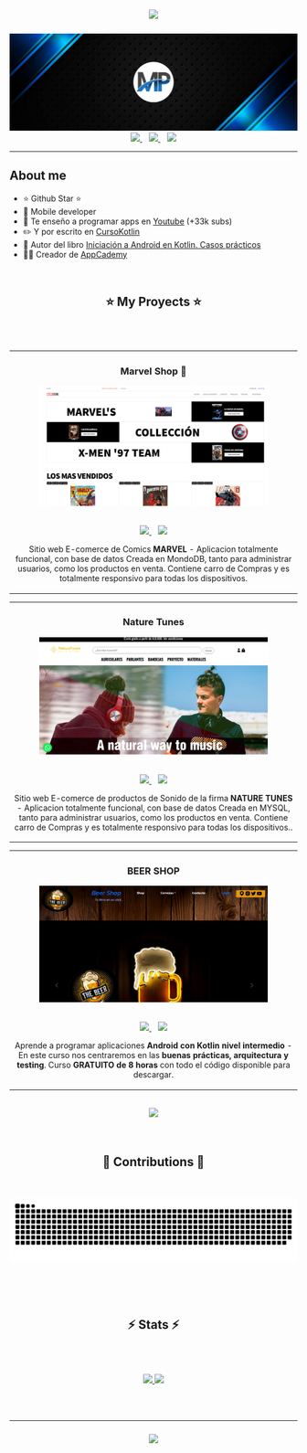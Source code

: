 <!-- <div align="center">
<h1 align="center">Hola, soy <a href="https://aristi.dev">Max Developer</a> 👋</h1>
</div> -->
<h1 align="center">
    <img src="https://readme-typing-svg.herokuapp.com/?font=Roboto&size=35&weight=700&center=true&vCenter=true&width=500&height=50&duration=4000&lines=Hi+There!+👋;+I'm+MaX+Developer;" />
</h1>

<img src="./img/banner-mp.png">

<!-- [![YouTube Channel Subscribers](https://img.shields.io/youtube/channel/subscribers/UCIjEgHA1vatSR2K4rfcdNRg?style=social)](https://youtube.com/aristidevs?sub_confirmation=1)
[![Twitch Status](https://img.shields.io/twitch/status/aristidevs?style=social)](https://www.twitch.tv/aristidevs)
[![GitHub followers](https://img.shields.io/github/followers/arisguimera?style=social)](https://github.com/ArisGuimera)
![Discord Shield](https://discordapp.com/api/guilds/807719549075980308/widget.png?style=shield) -->
<br/>
<div align="center"> 
  <a href="mailto:maxdeveloper.mp@gmail.com">
    <img src="https://img.shields.io/badge/Gmail-333333?style=for-the-badge&logo=gmail&logoColor=red"  />
  </a>&nbsp;&nbsp;
  <a href="https://www.linkedin.com/in/maximiliano-prandi-2a677223b/" target="_blank">
    <img src="https://img.shields.io/badge/LinkedIn-0077B5?style=for-the-badge&logo=linkedin&logoColor=white" target="_blank" />
  </a>&nbsp;&nbsp;
  <a href="https://max-porfolio.vercel.app/" target="_blank">
     <img src="https://img.shields.io/badge/Portfolio-FF5722?style=for-the-badge&logo=todoist&logoColor=white" target="_blank" /> <!-- sqlite, safari, google-chrome are other good icon options -->
  </a>
</div>

 <hr/>


## About me

- ⭐ Github Star ⭐ 
- 📲 Mobile developer
- 🎥 Te enseño a programar apps en [Youtube](https://youtube.com/aristidevs?sub_confirmation=1) (+33k subs)
- ✏️ Y por escrito en [CursoKotlin](https://cursokotlin.com)
- 📗 Autor del libro [Iniciación a Android en Kotlin. Casos prácticos](https://www.paraninfo.es/catalogo/9788428340922/iniciacion-a-android-en-kotlin--casos-practicos)
- 🧑‍🏫 Creador de [AppCademy](https://appcademy.dev)
<br/>

<h2 align="center">⭐ My Proyects ⭐</h2>
<br/><br/>
<table>

<tr>
<td width="100%">
<h3 align="center">Marvel Shop 🤖</h3>
<div align="center">
<a href="https://github.com/MaxiPrandi/Marvel-Shop" target="_blank"><img src="./img/marvel.png" width="400" height="50%" alt="Marvel Shop"></a>
<p><br/>
<a href="https://github.com/MaxiPrandi/Marvel-Shop" target="_blank">
<img src="https://img.shields.io/badge/CÓDIGO-ff9?style=for-the-badge&logo=github&logoColor=black&for-the-badge&color=0080FF">
</a>&nbsp;&nbsp;
<a href="https://github.com/MaxiPrandi/Marvel-Shop" target="_blank">
<img src="https://img.shields.io/badge/-SITE-green?style=for-the-badge&color=0B0B61">
</a>
</p>
<p>Sitio web E-comerce de Comics<strong> MARVEL</strong> -  Aplicacion totalmente funcional, con base de datos Creada en MondoDB, tanto para administrar usuarios, como los productos en venta. Contiene carro de Compras y es totalmente responsivo para todas los dispositivos.</p>
</div>
</td>
</tr>
</table>

<table>
<tr>
<td width="100%">
<h3 align="center">Nature Tunes</h3>
<div align="center">                                       
<a href="https://nature-tunes.vercel.app/" target="_blank"><img src="./img/naturetunes.png" width="400" height="50%" alt="Nature tunes"></a>
<br><br/>
<p>
<a href="https://github.com/MaxiPrandi/NatureTunes" target="_blank">
<img src="https://img.shields.io/badge/C%C3%93DIGO-80ffaa?style=for-the-badge&logo=github&logoColor=black">
</a>&nbsp;&nbsp;
<a href="https://nature-tunes.vercel.app/" target="_blank">
<img src="https://img.shields.io/badge/-SITE-green?style=for-the-badge&color=3fFD7f">
</a>
</p>
</p>Sitio web E-comerce de productos de Sonido de la firma <strong> NATURE TUNES</strong> -  Aplicacion totalmente funcional, con base de datos Creada en MYSQL, tanto para administrar usuarios, como los productos en venta. Contiene carro de Compras y es totalmente responsivo para todas los dispositivos..</p>
</div>                                                             
</div>
</td>
</tr>
</table>

<table>
<tr>
<td width="100%">
<h3 align="center">BEER SHOP</h3>
<div align="center">
<a href=""https://beer-front-utn.vercel.app/" target="_blank"><img src="./img/beer.png" width="400"  height="50%" alt="BEER"></a>
<p><br/>
<a href="https://github.com/MaxiPrandi/Beer-FrontUtn" target="_blank">
<img src="https://img.shields.io/badge/CÓDIGO-ff9?style=for-the-badge&logo=github&logoColor=black">
</a>&nbsp;&nbsp;
<a href="https://beer-front-utn.vercel.app/" target="_blank">
<img src="https://img.shields.io/badge/-SITE-green?style=for-the-badge&color=fbfc40">
</a>
</p>
<p>Aprende a programar aplicaciones <strong>Android con Kotlin nivel intermedio</strong> - En este curso nos centraremos en las <strong>buenas prácticas, arquitectura y testing</strong>. Curso <strong>GRATUITO de 8 horas</strong> con todo el código disponible para descargar.</p>
</div>
</td>                                                    
</tr>
</table>                                                                                 

<br/>
<div align="center">
<a href="https://github.com/MaxiPrandi/Beer-FrontUtn" target="_blank">
<img src="https://img.shields.io/badge/MORE PROYECTS-ff9?style=for-the-badge&logo=github&logoColor=black">
</a>
</div>
</div>
<br><br>
<div align="center">
  <h2>🚀 Contributions 🚀</h2>
  <br><br>
  <img alt="snake eating my contributions" src="https://raw.githubusercontent.com/salesp07/salesp07/output/github-contribution-grid-snake.svg" />
  
  <br/><br/><br/>
</div>

<h2 align="center">⚡ Stats ⚡</h2>
<br><br>
<p align="center">
<a href="https://github.com/MaxiPrandi">
  <img height="180em" src="https://github-readme-stats-eight-theta.vercel.app/api?username=MaxiPrandi&show_icons=true&theme=algolia&include_all_commits=true&count_private=true"/>
  <img height="180em" src="https://github-readme-stats-eight-theta.vercel.app/api/top-langs/?username=MaxiPrandi&layout=compact&langs_count=8&theme=algolia"/>
</a>
</p>





<!-- <h2 align="center">⚡ Stats ⚡</h2>
<br>
<div align=center>
  <img width=390 src="https://streak-stats.demolab.com/?user=salesp07&count_private=true&theme=react&border_radius=10" alt="streak stats"/>
  <img width=390 src="https://github-readme-stats-salesp07.vercel.app/api?username=salesp07&count_private=true&show_icons=true&theme=react&rank_icon=github&border_radius=10" alt="readme stats" />
  <br/>
  <img width=325 align="center" src="https://github-readme-stats-salesp07.vercel.app/api/top-langs/?username=salesp07&hide=HTML&langs_count=8&layout=compact&theme=react&border_radius=10&size_weight=0.5&count_weight=0.5&exclude_repo=github-readme-stats" alt="top langs" />
</div> -->

<br/><br/>
<hr/>

<h3 align="center">
    <img src="https://readme-typing-svg.herokuapp.com/?font=Roboto&size=25&weight=700&center=true&vCenter=true&width=500&height=70&duration=4000&lines=Thanks+for+visiting!+💙;+Shoot+me+a+message+on+Linkedin!+💻;I'm+always+down+to+collab+😉">
</h3>

<br/>
